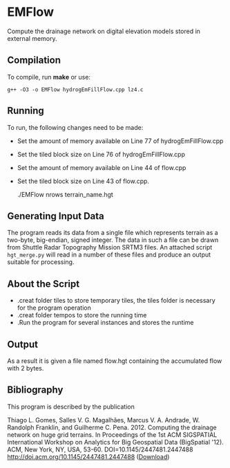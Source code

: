 EMFlow
======
Compute the drainage network on digital elevation models stored in external memory.

Compilation
-----------
To compile, run **make** or use:

    g++ -O3 -o EMFlow hydrogEmFillFlow.cpp lz4.c

Running
-------
To run, the following changes need to be made:

 * Set the amount of memory available on Line 77 of hydrogEmFillFlow.cpp
 * Set the tiled block size on Line 76 of hydrogEmFillFlow.cpp
 * Set the amount of memory available on Line 44 of flow.cpp
 * Set the tiled block size on Line 43 of flow.cpp.

    ./EMFlow nrows terrain_name.hgt

Generating Input Data
---------------------
The program reads its data from a single file which represents terrain as a
two-byte, big-endian, signed integer. The data in such a file can be drawn from
Shuttle Radar Topography Mission SRTM3 files. An attached script `hgt_merge.py`
will read in a number of these files and produce an output suitable for
processing.


About the Script
----------------
* .creat folder tiles to store temporary tiles, the tiles folder is necessary for the program operation
* .creat folder tempos to store the running time
* .Run the program for several instances and stores the runtime

Output
------
As a result it is given a file named flow.hgt containing the accumulated flow with 2 bytes.

Bibliography
------------
This program is described by the publication

Thiago L. Gomes, Salles V. G. Magalhães, Marcus V. A. Andrade, W. Randolph Franklin, and Guilherme C. Pena. 2012. Computing the drainage network on huge grid terrains. In Proceedings of the 1st ACM SIGSPATIAL International Workshop on Analytics for Big Geospatial Data (BigSpatial '12). ACM, New York, NY, USA, 53-60. DOI=10.1145/2447481.2447488 http://doi.acm.org/10.1145/2447481.2447488 ([Download](http://dx.doi.org/10.1145/2447481.2447488))
